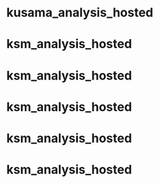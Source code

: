 # kusama_analysis_hosted
# ksm_analysis_hosted
# ksm_analysis_hosted
# ksm_analysis_hosted
# ksm_analysis_hosted
# ksm_analysis_hosted
